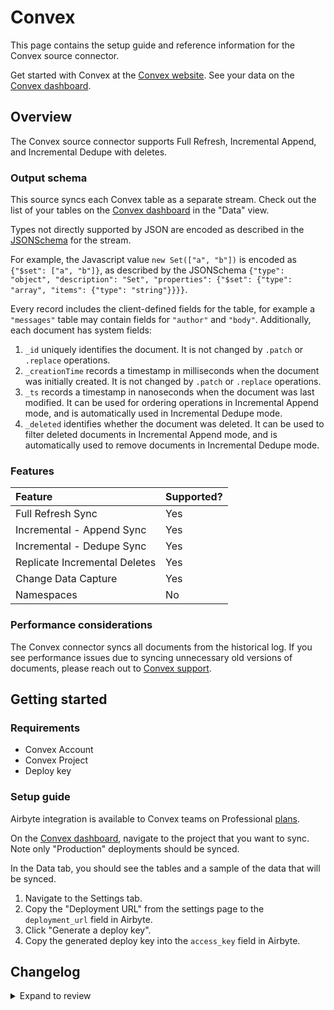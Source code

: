 # Convex

This page contains the setup guide and reference information for the Convex source connector.

Get started with Convex at the [Convex website](https://convex.dev).
See your data on the [Convex dashboard](https://dashboard.convex.dev/).

## Overview

The Convex source connector supports Full Refresh, Incremental Append, and Incremental Dedupe with deletes.

### Output schema

This source syncs each Convex table as a separate stream.
Check out the list of your tables on the [Convex dashboard](https://dashboard.convex.dev/) in the "Data" view.

Types not directly supported by JSON are encoded as described in the
[JSONSchema](https://json-schema.org/understanding-json-schema/reference/index.html)
for the stream.

For example, the Javascript value `new Set(["a", "b"])` is encoded as `{"$set": ["a", "b"]}`, as described by the JSONSchema
`{"type": "object", "description": "Set", "properties": {"$set": {"type": "array", "items": {"type": "string"}}}}`.

Every record includes the client-defined fields for the table, for example a `"messages"` table may contain fields for `"author"` and `"body"`.
Additionally, each document has system fields:

1. `_id` uniquely identifies the document. It is not changed by `.patch` or `.replace` operations.
2. `_creationTime` records a timestamp in milliseconds when the document was initially created. It is not changed by `.patch` or `.replace` operations.
3. `_ts` records a timestamp in nanoseconds when the document was last modified. It can be used for ordering operations in Incremental Append mode, and is automatically used in Incremental Dedupe mode.
4. `_deleted` identifies whether the document was deleted. It can be used to filter deleted documents in Incremental Append mode, and is automatically used to remove documents in Incremental Dedupe mode.

### Features

| Feature                       | Supported? |
| :---------------------------- | :--------- |
| Full Refresh Sync             | Yes        |
| Incremental - Append Sync     | Yes        |
| Incremental - Dedupe Sync     | Yes        |
| Replicate Incremental Deletes | Yes        |
| Change Data Capture           | Yes        |
| Namespaces                    | No         |

### Performance considerations

The Convex connector syncs all documents from the historical log.
If you see performance issues due to syncing unnecessary old versions of documents,
please reach out to [Convex support](mailto:support@convex.dev).

## Getting started

### Requirements

- Convex Account
- Convex Project
- Deploy key

### Setup guide

Airbyte integration is available to Convex teams on Professional [plans](https://www.convex.dev/plans).

On the [Convex dashboard](https://dashboard.convex.dev/), navigate to the project that you want to sync.
Note only "Production" deployments should be synced.

In the Data tab, you should see the tables and a sample of the data that will be synced.

1. Navigate to the Settings tab.
2. Copy the "Deployment URL" from the settings page to the `deployment_url` field in Airbyte.
3. Click "Generate a deploy key".
4. Copy the generated deploy key into the `access_key` field in Airbyte.

## Changelog

<details>
  <summary>Expand to review</summary>

| Version | Date       | Pull Request                                             | Subject                                                          |
| :------ | :--------- | :------------------------------------------------------- | :--------------------------------------------------------------- |
| 0.4.42 | 2025-06-14 | [61160](https://github.com/airbytehq/airbyte/pull/61160) | Update dependencies |
| 0.4.41 | 2025-05-24 | [60344](https://github.com/airbytehq/airbyte/pull/60344) | Update dependencies |
| 0.4.40 | 2025-05-10 | [59947](https://github.com/airbytehq/airbyte/pull/59947) | Update dependencies |
| 0.4.39 | 2025-05-03 | [59423](https://github.com/airbytehq/airbyte/pull/59423) | Update dependencies |
| 0.4.38 | 2025-04-26 | [58847](https://github.com/airbytehq/airbyte/pull/58847) | Update dependencies |
| 0.4.37 | 2025-04-19 | [58361](https://github.com/airbytehq/airbyte/pull/58361) | Update dependencies |
| 0.4.36 | 2025-04-12 | [57800](https://github.com/airbytehq/airbyte/pull/57800) | Update dependencies |
| 0.4.35 | 2025-04-05 | [57220](https://github.com/airbytehq/airbyte/pull/57220) | Update dependencies |
| 0.4.34 | 2025-03-29 | [55946](https://github.com/airbytehq/airbyte/pull/55946) | Update dependencies |
| 0.4.33 | 2025-03-08 | [55286](https://github.com/airbytehq/airbyte/pull/55286) | Update dependencies |
| 0.4.32 | 2025-03-01 | [54954](https://github.com/airbytehq/airbyte/pull/54954) | Update dependencies |
| 0.4.31 | 2025-02-22 | [54423](https://github.com/airbytehq/airbyte/pull/54423) | Update dependencies |
| 0.4.30 | 2025-02-15 | [53748](https://github.com/airbytehq/airbyte/pull/53748) | Update dependencies |
| 0.4.29 | 2025-02-08 | [52826](https://github.com/airbytehq/airbyte/pull/52826) | Update dependencies |
| 0.4.28 | 2025-01-25 | [52355](https://github.com/airbytehq/airbyte/pull/52355) | Update dependencies |
| 0.4.27 | 2025-01-18 | [51686](https://github.com/airbytehq/airbyte/pull/51686) | Update dependencies |
| 0.4.26 | 2025-01-11 | [51094](https://github.com/airbytehq/airbyte/pull/51094) | Update dependencies |
| 0.4.25 | 2024-12-28 | [50531](https://github.com/airbytehq/airbyte/pull/50531) | Update dependencies |
| 0.4.24 | 2024-12-21 | [50013](https://github.com/airbytehq/airbyte/pull/50013) | Update dependencies |
| 0.4.23 | 2024-12-14 | [49179](https://github.com/airbytehq/airbyte/pull/49179) | Update dependencies |
| 0.4.22 | 2024-11-25 | [48680](https://github.com/airbytehq/airbyte/pull/48680) | Starting with this version, the Docker image is now rootless. Please note that this and future versions will not be compatible with Airbyte versions earlier than 0.64 |
| 0.4.21 | 2024-10-29 | [47081](https://github.com/airbytehq/airbyte/pull/47081) | Update dependencies |
| 0.4.20 | 2024-10-12 | [46480](https://github.com/airbytehq/airbyte/pull/46480) | Update dependencies |
| 0.4.19 | 2024-09-28 | [46208](https://github.com/airbytehq/airbyte/pull/46208) | Update dependencies |
| 0.4.18 | 2024-09-21 | [45809](https://github.com/airbytehq/airbyte/pull/45809) | Update dependencies |
| 0.4.17 | 2024-09-14 | [45494](https://github.com/airbytehq/airbyte/pull/45494) | Update dependencies |
| 0.4.16 | 2024-09-07 | [45267](https://github.com/airbytehq/airbyte/pull/45267) | Update dependencies |
| 0.4.15 | 2024-08-31 | [45043](https://github.com/airbytehq/airbyte/pull/45043) | Update dependencies |
| 0.4.14 | 2024-08-24 | [44655](https://github.com/airbytehq/airbyte/pull/44655) | Update dependencies |
| 0.4.13 | 2024-08-17 | [44353](https://github.com/airbytehq/airbyte/pull/44353) | Update dependencies |
| 0.4.12 | 2024-08-10 | [43567](https://github.com/airbytehq/airbyte/pull/43567) | Update dependencies |
| 0.4.11 | 2024-08-03 | [43166](https://github.com/airbytehq/airbyte/pull/43166) | Update dependencies |
| 0.4.10 | 2024-07-27 | [42751](https://github.com/airbytehq/airbyte/pull/42751) | Update dependencies |
| 0.4.9 | 2024-07-20 | [42224](https://github.com/airbytehq/airbyte/pull/42224) | Update dependencies |
| 0.4.8 | 2024-07-13 | [41868](https://github.com/airbytehq/airbyte/pull/41868) | Update dependencies |
| 0.4.7 | 2024-07-10 | [41584](https://github.com/airbytehq/airbyte/pull/41584) | Update dependencies |
| 0.4.6 | 2024-07-09 | [41261](https://github.com/airbytehq/airbyte/pull/41261) | Update dependencies |
| 0.4.5 | 2024-07-06 | [40799](https://github.com/airbytehq/airbyte/pull/40799) | Update dependencies |
| 0.4.4 | 2024-06-25 | [40305](https://github.com/airbytehq/airbyte/pull/40305) | Update dependencies |
| 0.4.3 | 2024-06-22 | [40038](https://github.com/airbytehq/airbyte/pull/40038) | Update dependencies |
| 0.4.2 | 2024-06-06 | [39210](https://github.com/airbytehq/airbyte/pull/39210) | [autopull] Upgrade base image to v1.2.2 |
| 0.4.1 | 2024-05-21 | [38485](https://github.com/airbytehq/airbyte/pull/38485) | [autopull] base image + poetry + up_to_date |
| 0.4.0 | 2023-12-13 | [33431](https://github.com/airbytehq/airbyte/pull/33431) | 🐛 Convex source fix bug where full_refresh stops after one page |
| 0.3.0 | 2023-09-28 | [30853](https://github.com/airbytehq/airbyte/pull/30853) | 🐛 Convex source switch to clean JSON format |
| 0.2.0 | 2023-06-21 | [27226](https://github.com/airbytehq/airbyte/pull/27226) | 🐛 Convex source fix skipped records |
| 0.1.1 | 2023-03-06 | [23797](https://github.com/airbytehq/airbyte/pull/23797) | 🐛 Convex source connector error messages |
| 0.1.0 | 2022-10-24 | [18403](https://github.com/airbytehq/airbyte/pull/18403) | 🎉 New Source: Convex |

</details>
